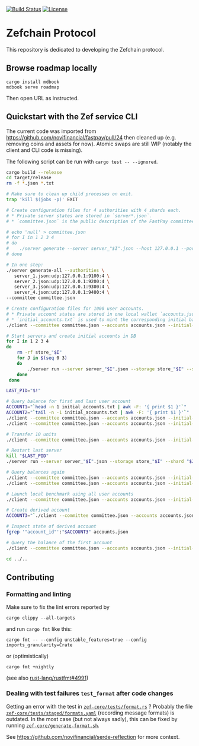 [![Build Status](https://github.com/zefchain/zefchain-protocol/actions/workflows/rust.yml/badge.svg)](https://github.com/zef/zef-protocol/actions/workflows/rust.yml)
[![License](https://img.shields.io/badge/license-Apache-green.svg)](LICENSE.md)

# Zefchain Protocol

This repository is dedicated to developing the Zefchain protocol.

## Browse roadmap locally

```
cargo install mdbook
mdbook serve roadmap
```
Then open URL as instructed.

## Quickstart with the Zef service CLI

The current code was imported from https://github.com/novifinancial/fastpay/pull/24 then
cleaned up (e.g. removing coins and assets for now). Atomic swaps are still WIP (notably
the client and CLI code is missing).

The following script can be run with `cargo test -- --ignored`.

```bash
cargo build --release
cd target/release
rm -f *.json *.txt

# Make sure to clean up child processes on exit.
trap 'kill $(jobs -p)' EXIT

# Create configuration files for 4 authorities with 4 shards each.
# * Private server states are stored in `server*.json`.
# * `committee.json` is the public description of the FastPay committee.

# echo 'null' > committee.json
# for I in 1 2 3 4
# do
#    ./server generate --server server_"$I".json --host 127.0.0.1 --port 9"$I"00 --shards 4 >> committee.json
# done

# In one step:
./server generate-all --authorities \
   server_1.json:udp:127.0.0.1:9100:4 \
   server_2.json:udp:127.0.0.1:9200:4 \
   server_3.json:udp:127.0.0.1:9300:4 \
   server_4.json:udp:127.0.0.1:9400:4 \
--committee committee.json

# Create configuration files for 1000 user accounts.
# * Private account states are stored in one local wallet `accounts.json`.
# * `initial_accounts.txt` is used to mint the corresponding initial balances at startup on the server side.
./client --committee committee.json --accounts accounts.json --initial-accounts initial_accounts.txt create_initial_accounts 1000 --initial-funding 100

# Start servers and create initial accounts in DB
for I in 1 2 3 4
do
    rm -rf store_"$I"
    for J in $(seq 0 3)
    do
        ./server run --server server_"$I".json --storage store_"$I" --shard "$J" --initial-accounts initial_accounts.txt --committee committee.json &
    done
 done

LAST_PID="$!"

# Query balance for first and last user account
ACCOUNT1="`head -n 1 initial_accounts.txt | awk -F: '{ print $1 }'`"
ACCOUNT2="`tail -n -1 initial_accounts.txt | awk -F: '{ print $1 }'`"
./client --committee committee.json --accounts accounts.json --initial-accounts initial_accounts.txt query_balance "$ACCOUNT1"
./client --committee committee.json --accounts accounts.json --initial-accounts initial_accounts.txt query_balance "$ACCOUNT2"

# Transfer 10 units
./client --committee committee.json --accounts accounts.json --initial-accounts initial_accounts.txt transfer 10 --from "$ACCOUNT1" --to "$ACCOUNT2"

# Restart last server
kill "$LAST_PID"
./server run --server server_"$I".json --storage store_"$I" --shard "$J" --initial-accounts initial_accounts.txt --committee committee.json &

# Query balances again
./client --committee committee.json --accounts accounts.json --initial-accounts initial_accounts.txt query_balance "$ACCOUNT1"
./client --committee committee.json --accounts accounts.json --initial-accounts initial_accounts.txt query_balance "$ACCOUNT2"

# Launch local benchmark using all user accounts
./client --committee committee.json --accounts accounts.json --initial-accounts initial_accounts.txt benchmark

# Create derived account
ACCOUNT3="`./client --committee committee.json --accounts accounts.json --initial-accounts initial_accounts.txt open_account --from "$ACCOUNT1"`"

# Inspect state of derived account
fgrep '"account_id"':"$ACCOUNT3" accounts.json

# Query the balance of the first account
./client --committee committee.json --accounts accounts.json --initial-accounts initial_accounts.txt query_balance "$ACCOUNT1"

cd ../..
```

## Contributing

### Formatting and linting

Make sure to fix the lint errors reported by
```
cargo clippy --all-targets
```
and run `cargo fmt` like this:
```
cargo fmt -- --config unstable_features=true --config imports_granularity=Crate
```
or (optimistically)
```
cargo fmt +nightly
```
(see also [rust-lang/rustfmt#4991](https://github.com/rust-lang/rustfmt/issues/4991))

### Dealing with test failures `test_format` after code changes

Getting an error with the test in [`zef-core/tests/format.rs`](zef-core/tests/format.rs) ?
Probably the file [`zef-core/tests/staged/formats.yaml`](zef-core/tests/staged/formats.yaml) (recording message formats) is
outdated. In the most case (but not always sadly), this can be fixed by running
[`zef-core/generate-format.sh`](zef-core/generate-format.sh).

See https://github.com/novifinancial/serde-reflection for more context.
